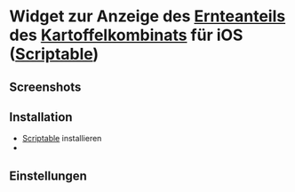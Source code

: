 # Widget zur Anzeige des [Ernteanteils](https://app.kartoffelkombinat.de) des [Kartoffelkombinats](https://www.kartoffelkombinat.de) für iOS ([Scriptable](https://scriptable.app))

## Screenshots

## Installation
- [Scriptable](https://scriptable.app) installieren
- 

## Einstellungen
